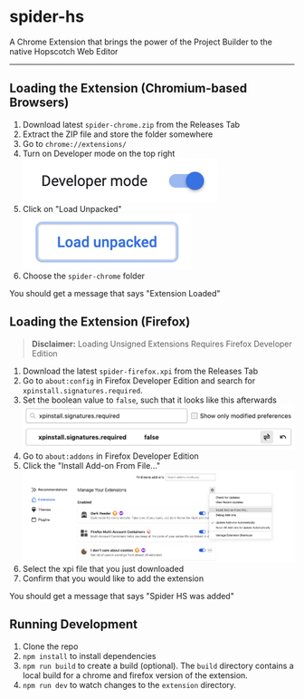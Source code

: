 # spider-hs

A Chrome Extension that brings the power of the Project Builder to the native Hopscotch Web Editor

---

## Loading the Extension (Chromium-based Browsers)

1. Download latest `spider-chrome.zip` from the Releases Tab
2. Extract the ZIP file and store the folder somewhere
3. Go to `chrome://extensions/`
4. Turn on Developer mode on the top right<br>
![Developer Mode](assets/developer-mode.png)
5. Click on "Load Unpacked"<br>
![Load Unpacked](assets/unpacked.png)
6. Choose the `spider-chrome` folder

You should get a message that says "Extension Loaded"

## Loading the Extension (Firefox)

> **Disclaimer:** Loading Unsigned Extensions Requires Firefox Developer Edition

1. Download the latest `spider-firefox.xpi` from the Releases Tab
2. Go to `about:config` in Firefox Developer Edition and search for `xpinstall.signatures.required`.
3. Set the boolean value to `false`, such that it looks like this afterwards
![XPI Signatures Required set to false](assets/signatures-config.png)
4. Go to `about:addons` in Firefox Developer Edition
5. Click the "Install Add-on From File..."
![Install from File button](assets/addon-install.png)
6. Select the xpi file that you just downloaded
7. Confirm that you would like to add the extension

You should get a message that says "Spider HS was added"


## Running Development

1. Clone the repo
2. `npm install` to install dependencies
3. `npm run build` to create a build (optional). The `build` directory contains a local build for a chrome and firefox version of the extension.
4. `npm run dev` to watch changes to the `extension` directory. 
